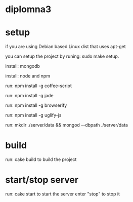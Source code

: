 # diplomna3

# setup

if you are using Debian based Linux dist that uses apt-get

you can setup the project by runing: sudo make setup.

install: mongodb

install: node and npm

run: npm install -g coffee-script

run: npm install -g jade

run: npm install -g browserify

run: npm install -g uglify-js

run: mkdir ./server/data && mongod --dbpath ./server/data

# build

run: cake build to build the project

# start/stop server

run: cake start to start the server enter "stop" to stop it
